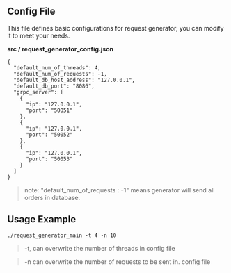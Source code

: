 ## Config File


This file defines  basic configurations for request generator, you can modify it to meet your needs.

**src / request_generator_config.json**
```
{
  "default_num_of_threads": 4,
  "default_num_of_requests": -1,                  
  "default_db_host_address": "127.0.0.1",
  "default_db_port": "8086",
  "grpc_server": [
    {
      "ip": "127.0.0.1",
      "port": "50051"
    },
    {
      "ip": "127.0.0.1",
      "port": "50052"
    },
    {
      "ip": "127.0.0.1",
      "port": "50053"
    }
  ]
}
```
>  note: "default_num_of_requests : -1" means  generator will send all orders in database. 


## Usage Example

```
./request_generator_main -t 4 -n 10
```

> -t, can overwrite the number of threads in config file

> -n can overwrite the number of requests to be sent in. config file

